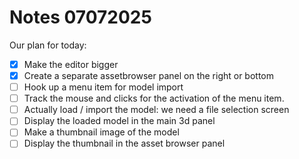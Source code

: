 # Notes 07072025

Our plan for today: 

- [x] Make the editor bigger
- [x] Create a separate assetbrowser panel on the right or bottom
- [ ] Hook up a menu item for model import
- [ ] Track the mouse and clicks for the activation of the menu item. 
- [ ] Actually load / import the model: we need a file selection screen
- [ ] Display the loaded model in the main 3d panel
- [ ] Make a thumbnail image of the model 
- [ ] Display the thumbnail in the asset browser panel